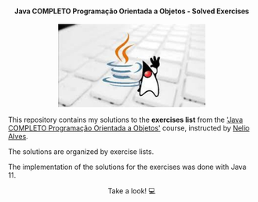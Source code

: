 
<h4 align="center">Java COMPLETO Programação Orientada a Objetos - Solved Exercises</h4>

<p align="center">
<img src="/resources/java_logo.png" min-width="300px" max-width="300px" width="300px" alt="Course Logo">
</p>

<p>This repository contains my solutions to the <strong>exercises list</strong> from the <a href="https://www.udemy.com/course/java-curso-completo">'Java COMPLETO Programação Orientada a Objetos'</a> course, instructed by <a href="https://www.linkedin.com/in/nelio-alves">Nelio Alves</a>.
</p> 

<p>The solutions are organized by exercise lists.</p>

<p>The implementation of the solutions for the exercises was done with Java 11.</p>

<p align="center">Take a look! 💻</p>
